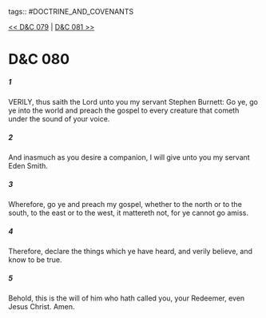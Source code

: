 tags:: #DOCTRINE_AND_COVENANTS

[<< D&C 079](DOCTRINE_AND_COVENANTS/D&C_079.md) | [D&C 081 >>](DOCTRINE_AND_COVENANTS/D&C_081.md)

# D&C 080

##### 1

VERILY, thus saith the Lord unto you my servant Stephen Burnett: Go ye, go ye into the world and preach the gospel to every creature that cometh under the sound of your voice.

##### 2

And inasmuch as you desire a companion, I will give unto you my servant Eden Smith.

##### 3

Wherefore, go ye and preach my gospel, whether to the north or to the south, to the east or to the west, it mattereth not, for ye cannot go amiss.

##### 4

Therefore, declare the things which ye have heard, and verily believe, and know to be true.

##### 5

Behold, this is the will of him who hath called you, your Redeemer, even Jesus Christ. Amen.
